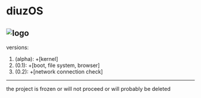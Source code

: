 # diuzOS
![logo](https://github.com/multiverse1999/diuzOS/assets/77222329/77628753-ae0b-43f0-81b0-78ffae5be907)
---
versions:
1) (alpha): +[kernel]
2) (0.1): +[boot, file system, browser]
3) (0.2): +[network connection check]
---
the project is frozen or will not proceed or will probably be deleted
